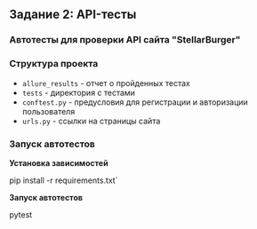 ## Задание 2: API-тесты

### Автотесты для проверки API сайта "StellarBurger"

### Структура проекта

- `allure_results` - отчет о пройденных тестах
- `tests` - директория с тестами
- `conftest.py` - предусловия для регистрации и авторизации пользователя
- `urls.py` - ссылки на страницы сайта

### Запуск автотестов

**Установка зависимостей**

pip install -r requirements.txt`

**Запуск автотестов**

pytest 

 
